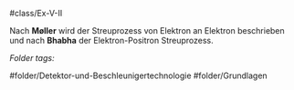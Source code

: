 #class/Ex-V-II 

Nach **Møller** wird der Streuprozess von Elektron an Elektron beschrieben und nach  **Bhabha** der Elektron-Positron Streuprozess.


 *Folder tags:*

#folder/Detektor-und-Beschleunigertechnologie #folder/Grundlagen